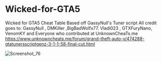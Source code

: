 # Wicked-for-GTA5

Wicked for GTA5
Cheat Table Based off GassyNull's Tuner script
All credit goes to:
 GassyNull , DMKiller ,BigBadWolfx77.
 Vladi023 , GTXFuryNano,  VenomKY
and Everyone who contributed at UnknownCheaTs.me
https://www.unknowncheats.me/forum/grand-theft-auto-v/474288-gtatunersscriptgenz-3-1-1-58-final-cut.html

   

![Screenshot_76](https://user-images.githubusercontent.com/62859332/147871863-cfca8ca5-a815-47cb-8356-f4fd568a4b69.png)
